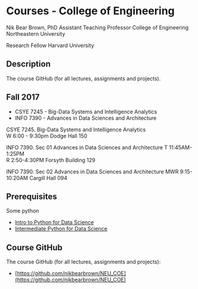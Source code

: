 # Courses - College of Engineering

Nik Bear Brown, PhD
Assistant Teaching Professor
College of Engineering
Northeastern University

Research Fellow
Harvard University



## Description

The course GitHub (for all lectures, assignments and projects).

## Fall 2017

* CSYE 7245 - Big-Data Systems and Intelligence Analytics  
* INFO 7390 - Advances in Data Sciences and Architecture


CSYE 7245. Big-Data Systems and Intelligence Analytics   
W 6:00 - 9:30pm
Dodge Hall 150
	
	
INFO 7390. Sec 01 Advances in Data Sciences and Architecture
T 11:45AM-1:25PM    
R 2:50-4:30PM
Forsyth Building 129

INFO 7390. Sec 02 Advances in Data Sciences and Architecture
MWR 9:15-10:20AM 
Cargill Hall 094


## Prerequisites

Some python 

* [Intro to Python for Data Science](https://www.datacamp.com/courses/intro-to-python-for-data-science)
* [Intermediate Python for Data Science](https://www.datacamp.com/courses/intermediate-python-for-data-science)


## Course GitHub

The course GitHub (for all lectures, assignments and projects):

* [https://github.com/nikbearbrown/NEU_COE](https://github.com/nikbearbrown/NEU_COE)  

